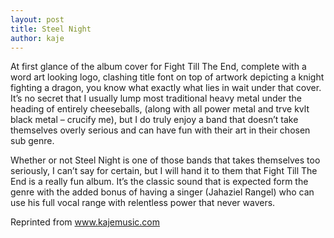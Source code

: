 ```yaml
---
layout: post
title: Steel Night
author: kaje
---
```


At first glance of the album cover for Fight Till The End, complete with a word art looking logo, clashing title font on top of artwork depicting  a knight fighting a dragon, you know what exactly what lies in wait under that cover. It’s no secret that I usually lump most traditional heavy metal under the heading of entirely cheeseballs, (along with all power metal and trve kvlt black metal – crucify me), but I do truly enjoy a band that doesn’t take themselves overly serious and can have fun with their art in their chosen sub genre. 

Whether or not Steel Night is one of those bands that takes themselves too seriously, I can’t say for certain, but I will hand it to them that Fight Till The End is a really fun album. It’s the classic sound that is expected form the genre with the added bonus of having a singer (Jahaziel Rangel) who can use his full vocal range with relentless power that never wavers.

Reprinted from www.kajemusic.com